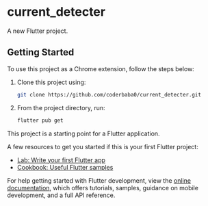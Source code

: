 # current_detecter

A new Flutter project.

## Getting Started


To use this project as a Chrome extension, follow the steps below:

1. Clone this project using:
   
    ```sh
    git clone https://github.com/coderbaba0/current_detecter.git
    ```
2. From the project directory, run:
   
   ```sh
   flutter pub get
   ```

This project is a starting point for a Flutter application.

A few resources to get you started if this is your first Flutter project:

- [Lab: Write your first Flutter app](https://docs.flutter.dev/get-started/codelab)
- [Cookbook: Useful Flutter samples](https://docs.flutter.dev/cookbook)

For help getting started with Flutter development, view the
[online documentation](https://docs.flutter.dev/), which offers tutorials,
samples, guidance on mobile development, and a full API reference.
